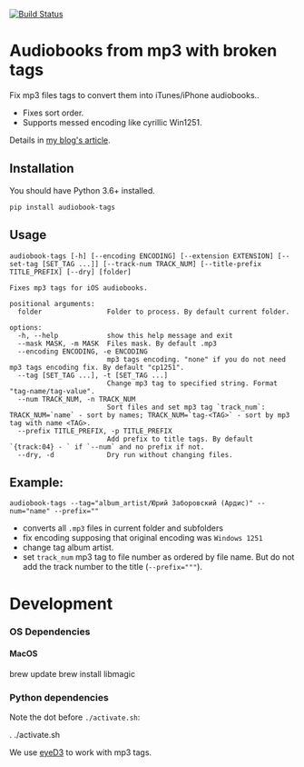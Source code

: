 ﻿[![Build Status](https://github.com/andgineer/itunes-audiobook-from-mp3/workflows/ci/badge.svg)](https://github.com/andgineer/itunes-audiobook-from-mp3/actions)
# Audiobooks from mp3 with broken tags

Fix mp3 files tags to convert them into iTunes/iPhone audiobooks..

- Fixes sort order.
- Supports messed encoding like cyrillic Win1251.

Details in [my blog's article](https://sorokin.engineer/posts/en/itunes_audiobook_from_mp3.html).

## Installation

You should have Python 3.6+ installed.

    pip install audiobook-tags

## Usage
    audiobook-tags [-h] [--encoding ENCODING] [--extension EXTENSION] [--set-tag [SET_TAG ...]] [--track-num TRACK_NUM] [--title-prefix TITLE_PREFIX] [--dry] [folder]

    Fixes mp3 tags for iOS audiobooks.

    positional arguments:
      folder                Folder to process. By default current folder.

    options:
      -h, --help            show this help message and exit
      --mask MASK, -m MASK  Files mask. By default .mp3
      --encoding ENCODING, -e ENCODING
                            mp3 tags encoding. "none" if you do not need mp3 tags encoding fix. By default "cp1251".
      --tag [SET_TAG ...], -t [SET_TAG ...]
                            Change mp3 tag to specified string. Format "tag-name/tag-value".
      --num TRACK_NUM, -n TRACK_NUM
                            Sort files and set mp3 tag `track_num`: TRACK_NUM=`name` - sort by names; TRACK_NUM=`tag-<TAG>` - sort by mp3 tag with name <TAG>.
      --prefix TITLE_PREFIX, -p TITLE_PREFIX
                            Add prefix to title tags. By default `{track:04} - ` if `--num` and no prefix if not.
      --dry, -d             Dry run without changing files.

## Example:

    audiobook-tags --tag="album_artist/Юрий Заборовский (Ардис)" --num="name" --prefix=""

- converts all `.mp3` files in current folder and subfolders
- fix encoding supposing that original encoding was `Windows 1251`
- change tag album artist.
- set `track_num` mp3 tag to file number as ordered by file name.
  But do not add the track number to the title (`--prefix="""`).

# Development

### OS Dependencies

#### MacOS

  brew update
  brew install libmagic

### Python dependencies

Note the dot before `./activate.sh`:

  . ./activate.sh

We use [eyeD3](https://eyed3.readthedocs.io/en/latest/) to work with mp3 tags.
